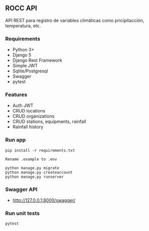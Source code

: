## ROCC API

API REST para registro de variables climáticas como pricipitacción, temperatura, etc.

### Requirements

- Python 3+
- Django 5
- Django Rest Framework
- Simple JWT
- Sqlite/Postgresql
- Swagger
- pytest

### Features

- Auth JWT
- CRUD locations
- CRUD organizations
- CRUD stations, equipments, rainfall
- Rainfall history

### Run app

```
pip install -r requirements.txt

Rename .example to .env

python manage.py migrate
python manage.py createaccount
python manage.py runserver

```

### Swagger API

- http://127.0.0.1:8000/swagger/


### Run unit tests

```
pytest

```